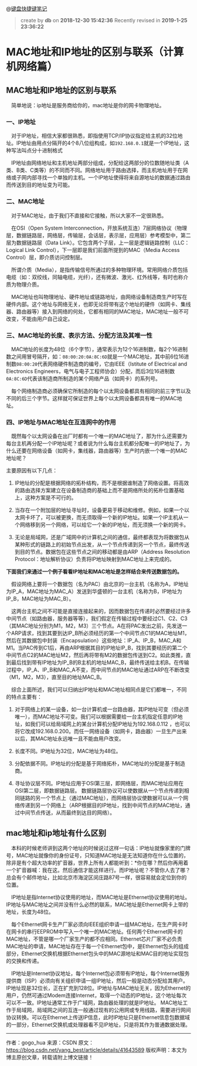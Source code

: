 @[键盘快捷键笔记](https://github.com/danygitgit/document-library/blob/master/other-library/%E9%94%AE%E7%9B%98%E5%BF%AB%E6%8D%B7%E9%94%AE%E7%AC%94%E8%AE%B0.md)

> create by **db** on **2018-12-30 15:42:36**
> Recently revised in **2019-1-25 23:36:22**

# MAC地址和IP地址的区别与联系（计算机网络篇）

## MAC地址和IP地址的区别与联系

&emsp;简单地说：ip地址是服务商给你的，mac地址是你的网卡物理地址。

### 一、IP地址

&emsp;对于IP地址，相信大家都很熟悉，即指使用TCP/IP协议指定给主机的32位地址。IP地址由用点分隔开的4个8八位组构成，如`192.168.0.1`就是一个IP地址，这种写法叫点分十进制格式

&emsp;IP地址由网络地址和主机地址两部分组成，分配给这两部分的位数随地址类（A类、B类、C类等）的不同而不同。网络地址用于路由选择，而主机地址用于在网络或子网内部寻找一个单独的主机。一个IP地址使得将来自源地址的数据通过路由而传送到目的地址变为可能。

### 二、MAC地址

&emsp;对于MAC地址，由于我们不直接和它接触，所以大家不一定很熟悉。

&emsp;在OSI（Open System Interconnection，开放系统互连）7层网络协议（物理层，数据链路层，网络层，传输层，会话层，表示层，应用层）参考模型中，第二层为数据链路层（Data Link）。它包含两个子层，上一层是逻辑链路控制（LLC：Logical Link Control），下一层即是我们前面所提到的MAC（Media Access Control）层，即介质访问控制层。

&emsp;所谓介质（Media），是指传输信号所通过的多种物理环境。常用网络介质包括电缆（如：双绞线，同轴电缆，光纤），还有微波、激光、红外线等，有时也称介质为物理介质。

&emsp;MAC地址也叫物理地址、硬件地址或链路地址，由网络设备制造商生产时写在硬件内部。这个地址与网络无关，也即无论将带有这个地址的硬件（如网卡、集线器、路由器等）接入到网络的何处，它都有相同的MAC地址，MAC地址一般不可改变，不能由用户自己设定。

### 三、MAC地址的长度、表示方法、分配方法及其唯一性

&emsp;MAC地址的长度为48位（6个字节），通常表示为12个16进制数，每2个16进制数之间用冒号隔开，如：`08:00:20:0A:8C:6D`就是一个MAC地址，其中前6位16进制数`08:00:20`代表网络硬件制造商的编号，它由IEEE（Istitute of Electrical and Electronics Engineers，电气与电子工程师协会）分配，而后3位16进制数`0A:8C:6D`代表该制造商所制造的某个网络产品（如网卡）的系列号。

&emsp;每个网络制造商必须确保它所制造的每个以太网设备都具有相同的前三字节以及不同的后三个字节。这样就可保证世界上每个以太网设备都具有唯一的MAC地址。

### 四、IP地址与MAC地址在互连网中的作用

&emsp;既然每个以太网设备在出厂时都有一个唯一的MAC地址了，那为什么还需要为每台主机再分配一个IP地址呢？或者说为什么每台主机都分配唯一的IP地址了，为什么还要在网络设备（如网卡，集线器，路由器等）生产时内嵌一个唯一的MAC地址呢？

主要原因有以下几点：

1. IP地址的分配是根据网络的拓朴结构，而不是根据谁制造了网络设置。将高效的路由选择方案建立在设备制造商的基础上而不是网络所处的拓朴位置基础上，这种方案是不可行的。

2. 当存在一个附加层的地址寻址时，设备更易于移动和维修。例如，如果一个以太网卡坏了，可以被更换，而无须取得一个新的IP地址。如果一个IP主机从一个网络移到另一个网络，可以给它一个新的IP地址，而无须换一个新的网卡。

3. 无论是局域网，还是广域网中的计算机之间的通信，最终都表现为将数据包从某种形式的链路上的初始节点出发，从一个节点传递到另一个节点，最终传送到目的节点。数据包在这些节点之间的移动都是由ARP（Address Resolution Protocol：地址解析协议）负责将IP地址映射到MAC地址上来完成的。

**下面我们来通过一个例子看看IP地址和MAC地址是怎样结合来传送数据包的。**

&emsp;假设网络上要将一个数据包（名为PAC）由北京的一台主机（名称为A，IP地址为IP_A，MAC地址为MAC_A）发送到华盛顿的一台主机（名称为B，IP地址为IP_B，MAC地址为MAC_B）。

&emsp;这两台主机之间不可能是直接连接起来的，因而数据包在传递时必然要经过许多中间节点（如路由器，服务器等等），我们假定在传输过程中要经过C1、C2、C3（其MAC地址分别为M1，M2，M3）三个节点。A在将PAC发出之前，先发送一个ARP请求，找到其要到达IP_B所必须经历的第一个中间节点C1的MAC地址M1，然后在其数据包中封装（Encapsulation）这些地址：IP_A、IP_B，MAC_A和M1。当PAC传到C1后，再由ARP根据其目的IP地址IP_B，找到其要经历的第二个中间节点C2的MAC地址M2，然后再将带有M2的数据包传送到C2。如此类推，直到最后找到带有IP地址为IP_B的B主机的地址MAC_B，最终传送给主机B。在传输过程中，IP_A、IP_B和MAC_A不变，而中间节点的MAC地址通过ARP在不断改变（M1，M2，M3），直至目的地址MAC_B。

&emsp;综合上面所述，我们可以归纳出IP地址和MAC地址相同点是它们都唯一，不同的特点主要有：

1. 对于网络上的某一设备，如一台计算机或一台路由器，其IP地址可变（但必须唯一），而MAC地址不可变。我们可以根据需要给一台主机指定任意的IP地址，如我们可以给局域网上的某台计算机分配IP地址为192.168.0.112 ，也可以将它改成192.168.0.200。而任一网络设备（如网卡，路由器）一旦生产出来以后，其MAC地址永远唯一且不能由用户改变。

2. 长度不同。IP地址为32位，MAC地址为48位。

3. 分配依据不同。IP地址的分配是基于网络拓朴，MAC地址的分配是基于制造商。

4. 寻址协议层不同。IP地址应用于OSI第三层，即网络层，而MAC地址应用在OSI第二层，即数据链路层。 数据链路层协议可以使数据从一个节点传递到相同链路的另一个节点上（通过MAC地址），而网络层协议使数据可以从一个网络传递到另一个网络上（ARP根据目的IP地址，找到中间节点的MAC地址，通过中间节点传送，从而最终到达目的网络）。


## mac地址和ip地址有什么区别

&emsp;本科的时候老师讲到这两个地址的时候说过这样一句话：IP地址就像家里的门牌号，MAC地址就像你的身份证号，只知道MAC地址是无法知道你在什么位置的，除非是有个超大功率的扩音器，世界上所有人都能听到：*你在哪？然后你再用着一个扩音器喊：我在这。然后通信才能这样进行。而IP地址呢？不管你人去了哪？总会有个邮件地址，比如北京市海淀区闵庄路87号一样，很容易就会定位到你的位置。 

&emsp;IP地址是指Internet协议使用的地址，而MAC地址是Ethernet协议使用的地址。IP地址与MAC地址之间并没有什么必然的联系，MAC地址是Ethernet网卡上带的地址，长度为48位。

&emsp;每个Ethernet网卡生产厂家必须向IEEE组织申请一组MAC地址，在生产网卡时在网卡的串行EEPROM中写入一个唯一的MAC地址。任何两个Ethernet网卡的MAC地址，不管是哪一个厂家生产的都不应相同。Ethernet芯片厂家不必负责MAC地址的申请，MAC地址存在于每一个Ethernet包中，是Ethernet包头的组成部分，Ethernet交换机根据Ethernet包头中的MAC源地址和MAC目的地址实现包的交换和传递。

&emsp;IP地址是Internet协议地址，每个Internet包必须带有IP地址，每个Internet服务提供商（ISP）必须向有关组织申请一组IP地址，然后一般是动态分配给其用户。IP地址现是32位长，正在扩充到128位。IP地址与MAC地址无关，因为Ethernet的用户，仍然可通过Modem连接Internet，取得一个动态的IP地址，这个地址每次可以不一致。IP地址通常工作于广域网，路由器处理的就是IP地址。 MAC地址工作于局域网，局域网之间的互连一般通过现有的公用网或专用线路，需要进行网间协议转换。可以在Ethernet上传送IP信息，此时IP地址只是Ethernet信息包数据域的一部分，Ethernet交换机或处理器看不见IP地址，只是将其作为普通数据处理。

--------------------- 
作者：gogo_hua 
来源：CSDN 
原文：https://blog.csdn.net/yang_best/article/details/41643589 
版权声明：本文为博主原创文章，转载请附上博文链接！